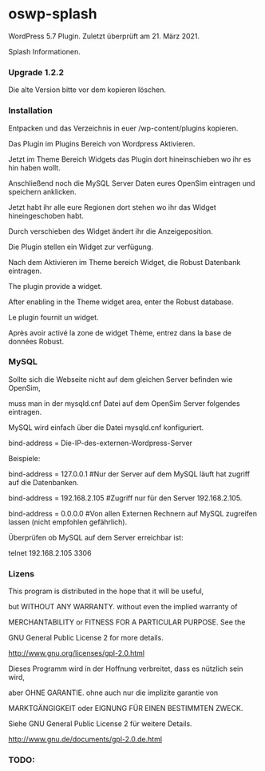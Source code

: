 # oswp-splash

WordPress 5.7 Plugin. Zuletzt überprüft am 21. März 2021.

Splash Informationen.

### Upgrade 1.2.2

Die alte Version bitte vor dem kopieren löschen.

### Installation

Entpacken und das Verzeichnis in euer /wp-content/plugins kopieren.

Das Plugin im Plugins Bereich von Wordpress Aktivieren.

Jetzt im Theme Bereich Widgets das Plugin dort hineinschieben wo ihr es hin haben wollt.

Anschließend noch die MySQL Server Daten eures OpenSim eintragen und speichern anklicken.

Jetzt habt ihr alle eure Regionen dort stehen wo ihr das Widget hineingeschoben habt.

Durch verschieben des Widget ändert ihr die Anzeigeposition.

Die Plugin stellen ein Widget zur verfügung.

Nach dem Aktivieren im Theme bereich Widget, die Robust Datenbank eintragen.

The plugin provide a widget.

After enabling in the Theme widget area, enter the Robust database.

Le plugin fournit un widget.

Après avoir activé la zone de widget Thème, entrez dans la base de données Robust.

### MySQL
Sollte sich die Webseite nicht auf dem gleichen Server befinden wie OpenSim,

muss man in der mysqld.cnf Datei auf dem OpenSim Server folgendes eintragen.

MySQL wird einfach über die Datei mysqld.cnf konfiguriert.

bind-address = Die-IP-des-externen-Wordpress-Server

Beispiele:

bind-address = 127.0.0.1 #Nur der Server auf dem MySQL läuft hat zugriff auf die Datenbanken.

bind-address = 192.168.2.105 #Zugriff nur für den Server 192.168.2.105.

bind-address = 0.0.0.0 #Von allen Externen Rechnern auf MySQL zugreifen lassen (nicht empfohlen gefährlich).

Überprüfen ob MySQL auf dem Server erreichbar ist:

telnet 192.168.2.105 3306

### Lizens

This program is distributed in the hope that it will be useful,

but WITHOUT ANY WARRANTY. without even the implied warranty of

MERCHANTABILITY or FITNESS FOR A PARTICULAR PURPOSE. See the

GNU General Public License 2 for more details.

http://www.gnu.org/licenses/gpl-2.0.html

Dieses Programm wird in der Hoffnung verbreitet, dass es nützlich sein wird,

aber OHNE GARANTIE. ohne auch nur die implizite garantie von

MARKTGÄNGIGKEIT oder EIGNUNG FÜR EINEN BESTIMMTEN ZWECK. 

Siehe GNU General Public License 2 für weitere Details.

http://www.gnu.de/documents/gpl-2.0.de.html


### TODO: 
